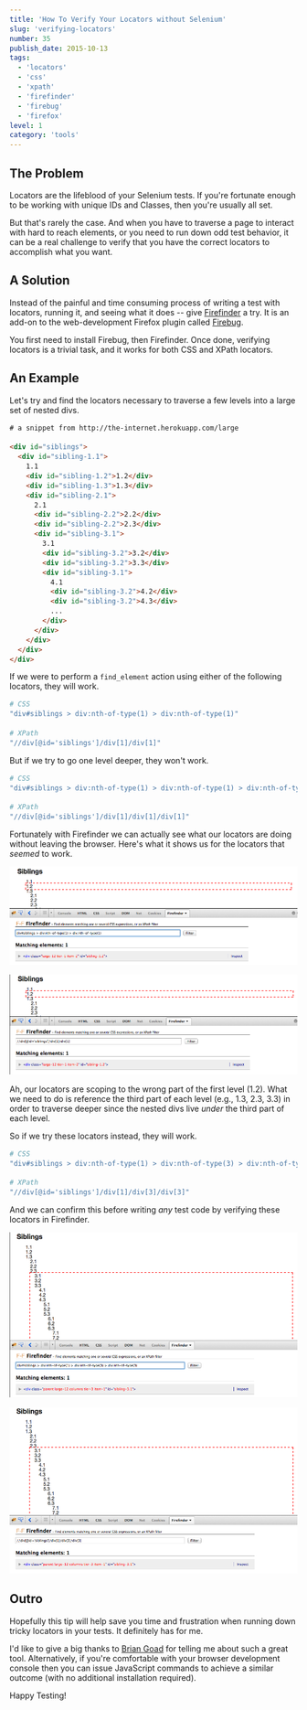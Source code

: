 ```yaml
---
title: 'How To Verify Your Locators without Selenium'
slug: 'verifying-locators'
number: 35
publish_date: 2015-10-13
tags:
  - 'locators'
  - 'css'
  - 'xpath'
  - 'firefinder'
  - 'firebug'
  - 'firefox'
level: 1
category: 'tools'
---
```


## The Problem

Locators are the lifeblood of your Selenium tests. If you're fortunate enough to be working with unique IDs and Classes, then you're usually all set.

But that's rarely the case. And when you have to traverse a page to interact with hard to reach elements, or you need to run down odd test behavior, it can be a real challenge to verify that you have the correct locators to accomplish what you want.

## A Solution

Instead of the painful and time consuming process of writing a test with locators, running it, and seeing what it does -- give [Firefinder](https://addons.mozilla.org/en-US/firefox/addon/firefinder-for-firebug/) a try. It is an add-on to the web-development Firefox plugin called [Firebug](https://addons.mozilla.org/en-US/firefox/addon/firebug/).

You first need to install Firebug, then Firefinder. Once done, verifying locators is a trivial task, and it works for both CSS and XPath locators.

## An Example

Let's try and find the locators necessary to traverse a few levels into a large set of nested divs.

```html
# a snippet from http://the-internet.herokuapp.com/large

<div id="siblings">
  <div id="sibling-1.1">
    1.1
    <div id="sibling-1.2">1.2</div>
    <div id="sibling-1.3">1.3</div>
    <div id="sibling-2.1">
      2.1
      <div id="sibling-2.2">2.2</div>
      <div id="sibling-2.2">2.3</div>
      <div id="sibling-3.1">
        3.1
        <div id="sibling-3.2">3.2</div>
        <div id="sibling-3.2">3.3</div>
        <div id="sibling-3.1">
          4.1
          <div id="sibling-3.2">4.2</div>
          <div id="sibling-3.2">4.3</div>
          ...
        </div>
      </div>
    </div>
  </div>
</div>
```

If we were to perform a `find_element` action using either of the following locators, they will work.

```ruby
# CSS
"div#siblings > div:nth-of-type(1) > div:nth-of-type(1)"

# XPath
"//div[@id='siblings']/div[1]/div[1]"
```

But if we try to go one level deeper, they won't work.

```ruby
# CSS
"div#siblings > div:nth-of-type(1) > div:nth-of-type(1) > div:nth-of-type(1)"

# XPath
"//div[@id='siblings']/div[1]/div[1]/div[1]"
```

Fortunately with Firefinder we can actually see what our locators are doing without leaving the browser. Here's what it shows us for the locators that _seemed_ to work.

![wrong-match-css](./../images/firefinder/wrong-match-css.png)

![wrong-match-xpath](./../images/firefinder/wrong-match-xpath.png)

Ah, our locators are scoping to the wrong part of the first level (1.2). What we need to do is reference the third part of each level (e.g., 1.3, 2.3, 3.3) in order to traverse deeper since the nested divs live _under_ the third part of each level.

So if we try these locators instead, they will work.

```ruby
# CSS
"div#siblings > div:nth-of-type(1) > div:nth-of-type(3) > div:nth-of-type(3)"

# XPath
"//div[@id='siblings']/div[1]/div[3]/div[3]"
```

And we can confirm this before writing _any_ test code by verifying these locators in Firefinder.

![right-match-css](./../images/firefinder/right-match-css.png)

![right-match-xpath](./../images/firefinder/right-match-xpath.png)

## Outro

Hopefully this tip will help save you time and frustration when running down tricky locators in your tests. It definitely has for me.

I'd like to give a big thanks to [Brian Goad](https://twitter.com/bbbco) for telling me about such a great tool. Alternatively, if you're comfortable with your browser development console then you can issue JavaScript commands to achieve a similar outcome (with no additional installation required).

Happy Testing!
